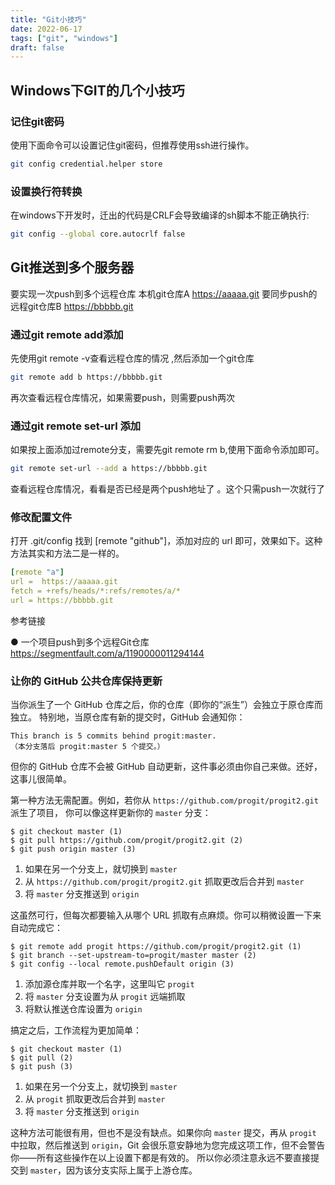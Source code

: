 ```yaml
---
title: "Git小技巧"
date: 2022-06-17
tags: ["git", "windows"]
draft: false
---
```

## Windows下GIT的几个小技巧
### 记住git密码
使用下面命令可以设置记住git密码，但推荐使用ssh进行操作。
```bash
git config credential.helper store
```
### 设置换行符转换
在windows下开发时，迁出的代码是CRLF会导致编译的sh脚本不能正确执行:

```bash
git config --global core.autocrlf false
```



## Git推送到多个服务器
要实现一次push到多个远程仓库
本机git仓库A  https://aaaaa.git
要同步push的远程git仓库B  https://bbbbb.git

###  通过git remote add添加

先使用git remote -v查看远程仓库的情况 ,然后添加一个git仓库
```bash
git remote add b https://bbbbb.git
```

再次查看远程仓库情况，如果需要push，则需要push两次

### 通过git remote set-url 添加

如果按上面添加过remote分支，需要先git remote rm b,使用下面命令添加即可。
```bash
git remote set-url --add a https://bbbbb.git
```


查看远程仓库情况，看看是否已经是两个push地址了 。这个只需push一次就行了

###  修改配置文件

打开 .git/config 找到 [remote "github"]，添加对应的 url 即可，效果如下。这种方法其实和方法二是一样的。

```yaml
[remote "a"]
url =  https://aaaaa.git
fetch = +refs/heads/*:refs/remotes/a/*
url = https://bbbbb.git
```



参考链接

● 一个项目push到多个远程Git仓库  https://segmentfault.com/a/1190000011294144

### 让你的 GitHub 公共仓库保持更新

当你派生了一个 GitHub 仓库之后，你的仓库（即你的“派生”）会独立于原仓库而独立。 特别地，当原仓库有新的提交时，GitHub 会通知你：

```text
This branch is 5 commits behind progit:master.
（本分支落后 progit:master 5 个提交。）
```

但你的 GitHub 仓库不会被 GitHub 自动更新，这件事必须由你自己来做。还好，这事儿很简单。

第一种方法无需配置。例如，若你从 `https://github.com/progit/progit2.git` 派生了项目， 你可以像这样更新你的 `master` 分支：

```console
$ git checkout master (1)
$ git pull https://github.com/progit/progit2.git (2)
$ git push origin master (3)
```

1. 如果在另一个分支上，就切换到 `master`
2. 从 `https://github.com/progit/progit2.git` 抓取更改后合并到 `master`
3. 将 `master` 分支推送到 `origin`

这虽然可行，但每次都要输入从哪个 URL 抓取有点麻烦。你可以稍微设置一下来自动完成它：

```console
$ git remote add progit https://github.com/progit/progit2.git (1)
$ git branch --set-upstream-to=progit/master master (2)
$ git config --local remote.pushDefault origin (3)
```

1. 添加源仓库并取一个名字，这里叫它 `progit`
2. 将 `master` 分支设置为从 `progit` 远端抓取
3. 将默认推送仓库设置为 `origin`

搞定之后，工作流程为更加简单：

```console
$ git checkout master (1)
$ git pull (2)
$ git push (3)
```

1. 如果在另一个分支上，就切换到 `master`
2. 从 `progit` 抓取更改后合并到 `master`
3. 将 `master` 分支推送到 `origin`

这种方法可能很有用，但也不是没有缺点。如果你向 `master` 提交，再从 `progit` 中拉取，然后推送到 `origin`，Git 会很乐意安静地为您完成这项工作，但不会警告你——所有这些操作在以上设置下都是有效的。 所以你必须注意永远不要直接提交到 `master`，因为该分支实际上属于上游仓库。
